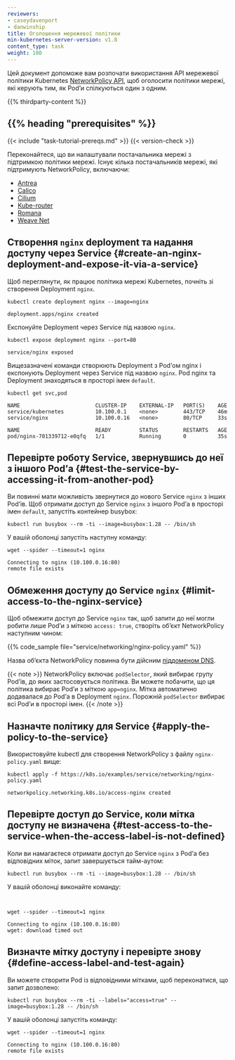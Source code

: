 ```yaml
---
reviewers:
- caseydavenport
- danwinship
title: Оголошення мережевої політики
min-kubernetes-server-version: v1.8
content_type: task
weight: 180
---
```


<!-- overview -->

Цей документ допоможе вам розпочати використання API мережевої політики Kubernetes [NetworkPolicy API](/uk/docs/concepts/services-networking/network-policies/), щоб оголосити політики мережі, які керують тим, як Podʼи спілкуються один з одним.

{{% thirdparty-content %}}

## {{% heading "prerequisites" %}}

{{< include "task-tutorial-prereqs.md" >}} {{< version-check >}}

Переконайтеся, що ви налаштували постачальника мережі з підтримкою політики мережі. Існує кілька постачальників мережі, які підтримують NetworkPolicy, включаючи:

* [Antrea](/uk/docs/tasks/administer-cluster/network-policy-provider/antrea-network-policy/)
* [Calico](/uk/docs/tasks/administer-cluster/network-policy-provider/calico-network-policy/)
* [Cilium](/uk/docs/tasks/administer-cluster/network-policy-provider/cilium-network-policy/)
* [Kube-router](/uk/docs/tasks/administer-cluster/network-policy-provider/kube-router-network-policy/)
* [Romana](/uk/docs/tasks/administer-cluster/network-policy-provider/romana-network-policy/)
* [Weave Net](/uk/docs/tasks/administer-cluster/network-policy-provider/weave-network-policy/)

<!-- steps -->

## Створення `nginx` deployment та надання доступу через Service {#create-an-nginx-deployment-and-expose-it-via-a-service}

Щоб переглянути, як працює політика мережі Kubernetes, почніть зі створення Deployment `nginx`.

```console
kubectl create deployment nginx --image=nginx
```

```none
deployment.apps/nginx created
```

Експонуйте Deployment через Service під назвою `nginx`.

```console
kubectl expose deployment nginx --port=80
```

```none
service/nginx exposed
```

Вищезазначені команди створюють Deployment з Podʼом nginx і експонують Deployment через Service під назвою `nginx`. Pod nginx та Deployment знаходяться в просторі імен `default`.

```console
kubectl get svc,pod
```

```none
NAME                        CLUSTER-IP    EXTERNAL-IP   PORT(S)    AGE
service/kubernetes          10.100.0.1    <none>        443/TCP    46m
service/nginx               10.100.0.16   <none>        80/TCP     33s

NAME                        READY         STATUS        RESTARTS   AGE
pod/nginx-701339712-e0qfq   1/1           Running       0          35s
```

## Перевірте роботу Service, звернувшись до неї з іншого Podʼа {#test-the-service-by-accessing-it-from-another-pod}

Ви повинні мати можливість звернутися до нового Service `nginx` з інших Podʼів. Щоб отримати доступ до Service `nginx` з іншого Podʼа в просторі імен `default`, запустіть контейнер busybox:

```console
kubectl run busybox --rm -ti --image=busybox:1.28 -- /bin/sh
```

У вашій оболонці запустіть наступну команду:

```shell
wget --spider --timeout=1 nginx
```

```none
Connecting to nginx (10.100.0.16:80)
remote file exists
```

## Обмеження доступу до Service `nginx` {#limit-access-to-the-nginx-service}

Щоб обмежити доступ до Service `nginx` так, щоб запити до неї могли робити лише Podʼи з міткою `access: true`, створіть обʼєкт NetworkPolicy наступним чином:

{{% code_sample file="service/networking/nginx-policy.yaml" %}}

Назва обʼєкта NetworkPolicy повинна бути дійсним [піддоменом DNS](/uk/docs/concepts/overview/working-with-objects/names#dns-subdomain-names).

{{< note >}}
NetworkPolicy включає `podSelector`, який вибирає групу Podʼів, до яких застосовується політика. Ви можете побачити, що ця політика вибирає Podʼи з міткою `app=nginx`. Мітка автоматично додавалася до Podʼа в Deployment `nginx`. Порожній `podSelector` вибирає всі Podʼи в просторі імен.
{{< /note >}}

## Назначте політику для Service {#apply-the-policy-to-the-service}

Використовуйте kubectl для створення NetworkPolicy з файлу `nginx-policy.yaml` вище:

```console
kubectl apply -f https://k8s.io/examples/service/networking/nginx-policy.yaml
```

```none
networkpolicy.networking.k8s.io/access-nginx created
```

## Перевірте доступ до Service, коли мітка доступу не визначена {#test-access-to-the-service-when-the-access-label-is-not-defined}

Коли ви намагаєтеся отримати доступ до Service `nginx` з Podʼа без відповідних міток, запит завершується тайм-аутом:

```console
kubectl run busybox --rm -ti --image=busybox:1.28 -- /bin/sh
```

У вашій оболонці виконайте команду:

```shell


wget --spider --timeout=1 nginx
```

```none
Connecting to nginx (10.100.0.16:80)
wget: download timed out
```

## Визначте мітку доступу і перевірте знову {#define-access-label-and-test-again}

Ви можете створити Pod із відповідними мітками, щоб переконатися, що запит дозволено:

```console
kubectl run busybox --rm -ti --labels="access=true" --image=busybox:1.28 -- /bin/sh
```

У вашій оболонці запустіть команду:

```shell
wget --spider --timeout=1 nginx
```

```none
Connecting to nginx (10.100.0.16:80)
remote file exists
```
